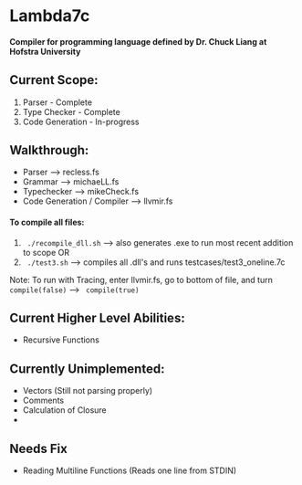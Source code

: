 # Lambda7c 
#### Compiler for programming language defined by Dr. Chuck Liang at Hofstra University


## Current Scope:
1. Parser - Complete
2. Type Checker - Complete
3. Code Generation - In-progress  

## Walkthrough:
- Parser --> recless.fs
- Grammar --> michaeLL.fs
- Typechecker --> mikeCheck.fs
- Code Generation / Compiler --> llvmir.fs

#### To compile all files:
1. ``` ./recompile_dll.sh```  --> also generates .exe to run most recent addition to scope
OR
2. ``` ./test3.sh``` --> compiles all .dll's and runs testcases/test3_oneline.7c
  
Note: To run with Tracing, enter llvmir.fs, go to bottom of file, and turn ``` compile(false)``` --> ``` compile(true)```

## Current Higher Level Abilities:
- Recursive Functions

## Currently Unimplemented:
- Vectors (Still not parsing properly)
- Comments 
- Calculation of Closure
- 

## Needs Fix
- Reading Multiline Functions (Reads one line from STDIN)

